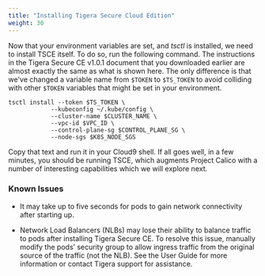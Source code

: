 ```yaml
---
title: "Installing Tigera Secure Cloud Edition"
weight: 30
---
```

Now that your environment variables are set, and _tsctl_ is installed, we need to install TSCE itself.  To do so, run the following command.  The instructions in the Tigera Secure CE v1.0.1 document that you downloaded earlier are almost exactly the same as what is shown here.  The only difference is that we've changed a variable name from ```$TOKEN``` to ```$TS_TOKEN``` to avoid colliding with other ```$TOKEN``` variables that might be set in your environment.
```
tsctl install --token $TS_TOKEN \
            --kubeconfig ~/.kube/config \
            --cluster-name $CLUSTER_NAME \
            --vpc-id $VPC_ID \
            --control-plane-sg $CONTROL_PLANE_SG \
            --node-sgs $K8S_NODE_SGS
```

Copy that text and run it in your Cloud9 shell.  If all goes well, in a few minutes, you should be running TSCE, which augments Project Calico with a number of interesting capabilities which we will explore next.

### Known Issues

* It may take up to five seconds for pods to gain network connectivity after starting up.

* Network Load Balancers (NLBs) may lose their ability to balance traffic to pods after installing Tigera Secure CE. To resolve this issue, manually modify the pods’ security group to allow ingress traffic from the original source of the traffic (not the NLB). See the User Guide for more information or contact Tigera support for assistance.
